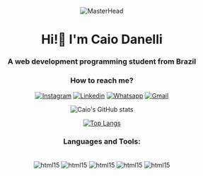 <div align="center">
    
![MasterHead](https://im2.ezgif.com/tmp/ezgif-2-04ead2b196.gif)

</div>

<h1 align="center"> Hi!👋 I'm Caio Danelli </h1> 
<h3 align="center"> A web development programming student from Brazil </h3>
<h3 align="center"> How to reach me? </h3>

<div align="center">
    
[![Instagram](https://img.shields.io/badge/Instagram-E4405F?style=for-the-badge&logo=instagram&logoColor=white
)](https://www.instagram.com/cainhoow/)
[![Linkedin](https://img.shields.io/badge/LinkedIn-0077B5?style=for-the-badge&logo=linkedin&logoColor=white
)](https://www.linkedin.com/in/caio-danelli-4039b1252/)
[![Whatsapp](https://img.shields.io/badge/WhatsApp-25D366?style=for-the-badge&logo=whatsapp&logoColor=white
)](https://api.whatsapp.com/send?phone=5516997660115)
[![Gmail](https://img.shields.io/badge/Gmail-D14836?style=for-the-badge&logo=gmail&logoColor=white
)](mailto:caioc2001@gmail.com?subject=&body=)
</div>

<div align="center">
    
![Caio's GitHub stats](https://github-readme-stats.vercel.app/api?username=CaioDanelli&show_icons=true&theme=tokyonight)

</div>

<div align="center">
    
[![Top Langs](https://github-readme-stats.vercel.app/api/top-langs/?username=CaioDanelli)](https://github.com/CaioDanelli/github-readme-stats)

</div>

<h3 align="center"> Languages and Tools: </h3>
<div align="center" style="diplay: inline_block"><br/> 
    <img align="center" alt="html15" src="https://img.shields.io/badge/HTML5-E34F26?style=for-the-badge&logo=html5&logoColor=white"/>
    <img align="center" alt="html15" src="https://img.shields.io/badge/CSS3-1572B6?style=for-the-badge&logo=css3&logoColor=white"/>
    <img align="center" alt="html15" src="https://img.shields.io/badge/JavaScript-F7DF1E?style=for-the-badge&logo=javascript&logoColor=black"/>
    <img align="center" alt="html15" src="https://img.shields.io/badge/Adobe%20Photoshop-31A8FF?style=for-the-badge&logo=Adobe%20Photoshop&logoColor=black"/>
    <img align="center" alt="html15" src="https://img.shields.io/badge/Wordpress-21759B?style=for-the-badge&logo=wordpress&logoColor=white"/>
</div> 
  
